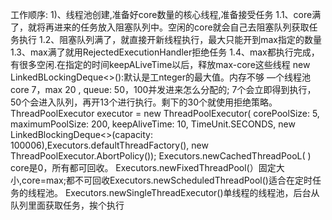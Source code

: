 工作顺序:
1)、线程池创建,准备好core数量的核心线程,准备接受任务
1.1、core满了，就将再进来的任务放入阻塞队列中。空闲的core就会自己去阻塞队列获取任务执行
1.2、阻塞队列满了，就直接开新线程执行，最大只能开到max指定的数量
1.3、max满了就用RejectedExecutionHandler拒绝任务
1.4、max都执行完成，有很多空闲.在指定的时间keepALiveTime以后，释放max-core这些线程
new LinkedBLockingDeque<>():默认是工nteger的最大值。内存不够
—个线程池core 7，max 20 , queue: 50，100并发进来怎么分配的;
7个会立即得到执行，50个会进入队列，再开13个进行执行。剩下的30个就使用拒绝策略。
ThreadPoolExecutor executor = new ThreadPoolExecutor( corePoolSize: 5,
maximumPoolSize: 200,
keepAliveTime: 10,
TimeUnit.SECONDS,
new LinkedBlockingDeque<>(capacity: 100006),Executors.defaultThreadFactory(),
new ThreadPoolExecutor.AbortPolicy());
Executors.newCachedThreadPooL( ) core是0，所有都可回收。
Executors.newFixedThreadPool(）固定大小,core=max;都不可回收Executors.newScheduledThreadPool()适合在定时任务的线程池。
Executors.newSingleThreadExecutor()单线程的线程池，后台从队列里面获取任务，挨个执行
